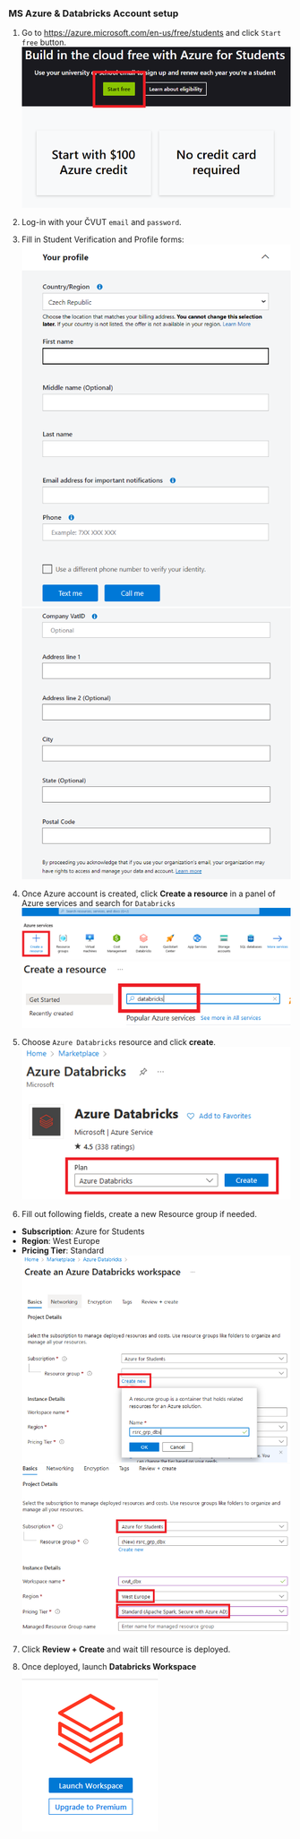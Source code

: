 ### MS Azure & Databricks Account setup

1. Go to https://azure.microsoft.com/en-us/free/students and click `Start free` button.
![](./assets/azure_1.PNG)

2. Log-in with your ČVUT `email` and `password`.
3. Fill in Student Verification and Profile forms:
![](./assets/azure_signup_2.PNG)
![](./assets/azure_signup_3.PNG)

4. Once Azure account is created, click **Create a resource** in a panel of Azure services and search for `Databricks`
![](./assets/azure_3.PNG)
![](./assets/azure_4.PNG)

5. Choose `Azure Databricks` resource and click **create**.
![](./assets/azure_5.PNG)

6. Fill out following fields, create a new Resource group if needed.

- **Subscription**: Azure for Students
- **Region**: West Europe
- **Pricing Tier**: Standard
![](./assets/azure_6.PNG)
![](./assets/azure_7.PNG)

7. Click **Review + Create** and wait till resource is deployed.

8. Once deployed, launch **Databricks Workspace**
![](./assets/azure_8.PNG)
